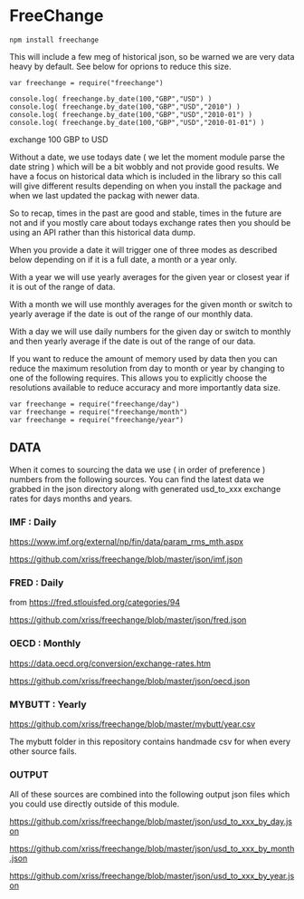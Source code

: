 
# FreeChange


	npm install freechange


This will include a few meg of historical json, so be warned we are 
very data heavy by default. See below for oprions to reduce this size.


	var freechange = require("freechange")

	console.log( freechange.by_date(100,"GBP","USD") )
	console.log( freechange.by_date(100,"GBP","USD","2010") )
	console.log( freechange.by_date(100,"GBP","USD","2010-01") )
	console.log( freechange.by_date(100,"GBP","USD","2010-01-01") )


exchange 100 GBP to USD

Without a date, we use todays date ( we let the moment module parse the 
date string ) which will be a bit wobbly and not provide good results. 
We have a focus on historical data which is included in the library so 
this call will give different results depending on when you install the 
package and when we last updated the packag with newer data.

So to recap, times in the past are good and stable, times in the future 
are not and if you mostly care about todays exchange rates then you 
should be using an API rather than this historical data dump.

When you provide a date it will trigger one of three modes as described 
below depending on if it is a full date, a month or a year only.

With a year we will use yearly averages for the given year or closest 
year if it is out of the range of data.

With a month we will use monthly averages for the given month or switch 
to yearly average if the date is out of the range of our monthly data.

With a day we will use daily numbers for the given day or switch to 
monthly and then yearly average if the date is out of the range of our 
data.

If you want to reduce the amount of memory used by data then you can 
reduce the maximum resolution from day to month or year by changing to 
one of the following requires. This allows you to explicitly choose the 
resolutions available to reduce accuracy and more importantly data 
size.


	var freechange = require("freechange/day")
	var freechange = require("freechange/month")
	var freechange = require("freechange/year")


## DATA

When it comes to sourcing the data we use ( in order of preference ) 
numbers from the following sources. You can find the latest data we 
grabbed in the json directory along with generated usd_to_xxx exchange 
rates for days months and years.


### IMF : Daily

https://www.imf.org/external/np/fin/data/param_rms_mth.aspx

https://github.com/xriss/freechange/blob/master/json/imf.json


### FRED : Daily

from https://fred.stlouisfed.org/categories/94

https://github.com/xriss/freechange/blob/master/json/fred.json


### OECD : Monthly

https://data.oecd.org/conversion/exchange-rates.htm

https://github.com/xriss/freechange/blob/master/json/oecd.json


### MYBUTT : Yearly

https://github.com/xriss/freechange/blob/master/mybutt/year.csv

The mybutt folder in this repository contains handmade csv for when 
every other source fails.


### OUTPUT

All of these sources are combined into the following output json files which 
you could use directly outside of this module.


https://github.com/xriss/freechange/blob/master/json/usd_to_xxx_by_day.json

https://github.com/xriss/freechange/blob/master/json/usd_to_xxx_by_month.json

https://github.com/xriss/freechange/blob/master/json/usd_to_xxx_by_year.json

